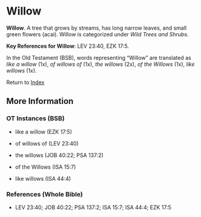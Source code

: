 # Willow
**Willow**. 
A tree that grows by streams, has long narrow leaves, and small green flowers (acai). 
Willow is categorized under _Wild Trees and Shrubs_. 


**Key References for Willow**: 
LEV 23:40, EZK 17:5. 


In the Old Testament (BSB), words representing “Willow” are translated as 
*like a willow* (1x), *of willows of* (1x), *the willows* (2x), *of the Willows* (1x), *like willows* (1x). 




Return to [Index](00-Index.md)

## More Information

### OT Instances (BSB)

* like a willow (EZK 17:5)

* of willows of (LEV 23:40)

* the willows (JOB 40:22; PSA 137:2)

* of the Willows (ISA 15:7)

* like willows (ISA 44:4)



### References (Whole Bible)

* LEV 23:40; JOB 40:22; PSA 137:2; ISA 15:7; ISA 44:4; EZK 17:5



